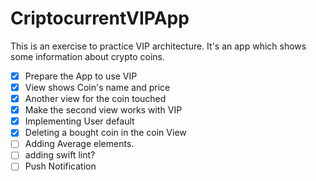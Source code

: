 # CriptocurrentVIPApp

This is an exercise to practice VIP architecture.
It's an app which shows some information about crypto coins. 

- [x] Prepare the App to use VIP
- [x] View shows Coin's name and price
- [x] Another view for the coin touched 
- [x] Make the second view works with VIP
- [x] Implementing User default
- [x] Deleting a bought coin in the coin View
- [ ] Adding Average elements. 
- [ ] adding swift lint?
- [ ] Push Notification
